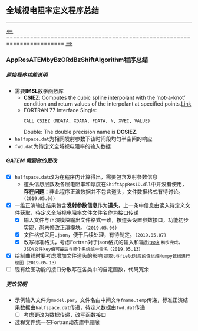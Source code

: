## 全域视电阻率定义程序总结
***
[<==](https://github.com/tdem-lixiu/TDEM_Document/blob/master/Summarize/Jingx/README.md) ======================================================================= [==>](https://github.com/tdem-lixiu/TDEM_Document/blob/master/README.md)
### AppResATEMbyBzORdBzShiftAlgorithm程序总结
##### 原始程序功能说明
- 需要**IMSL**数学函数库
    * **CSIEZ**: Computes the cubic spline interpolant with the ‘not-a-knot’ condition and return values of the interpolant at specified points.[Link](https://docs.roguewave.com/en/imsl/fortran/2018.0/html/fnlmath/index.html#page/FNLMath%2Fmch3.06.09.html%23ww1409634)
    * FORTRAN 77 Interface
        Single:	
        ```Fortran
        CALL CSIEZ (NDATA, XDATA, FDATA, N, XVEC, VALUE)
        ```
        Double:	The double precision name is **DCSIEZ**.
- ``halfspace.dat``为相同发射参数下该时间段均匀半空间的响应
- ``fwd.dat``为待定义全域视电阻率的输入数据
##### GATEM 需要做的更改
- [x] ``halfspace.dat``改为在程序内计算得出，需要包含发射参数信息
    - 道头信息层数及各层电阻率和厚度在``ShiftAppRes1D.dll``中并没有使用，**存在问题**：非此程序正演数据并不包含道头，文件数据格式有待讨论。``(2019.05.06)``
- [x] 一维正演输出结果包含**发射参数信息**作为**道头**，上一条中信息由读入待定义文件获取，待定义全域视电阻率文件文件名作为接口传递
    - [x] 输入文件与正演模块输出文件格式一致，按道头设置参数接口，功能初步实现，尚未修改正演模块。``(2019.05.06)``
    - [x] 文件格式采用``.json``，便于后续处理，有待制定。``(2019.05.07)``
    - [x] 改写标准格式，考虑Fortran对于json格式的输入和输出[task]((https://github.com/tdem-lixiu/TDEM_Document/blob/master/Summarize/Jingx/Task/TransJSON.md) )
    ``初步完成，JSON文件key值可最后与整个系统统一命名（2019.05.13）``
- [x] 绘制曲线时要考虑增加文件道头的影响
    ``提取t与field对应的值组成Numpy数组进行绘图（2019.05.13）``
- [ ] 现有绘图功能的接口分散写在各类中的自定函数，代码冗余
##### 更改说明
- 示例输入文件为``model.par``，文件名由中间文``件fname.temp``传递，标准正演结果数据由``halfspace.dat``传递，待定义数据由``fwd.dat``传递
    - [ ] 考虑更改为数据传递，改写函数接口
- 过程文件统一在Fortran动态库中删除